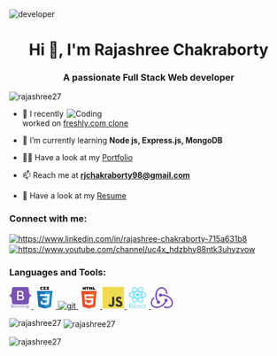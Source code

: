 <img align="center" alt="developer" width="100%" height="20%" src="https://media.giphy.com/media/L1R1tvI9svkIWwpVYr/giphy.gif">
<h1 align="center">Hi 👋, I'm Rajashree Chakraborty</h1>
<h3 align="center">A passionate Full Stack Web developer</h3>



<p align="left"> <img src="https://komarev.com/ghpvc/?username=rajashree27&label=Profile%20views&color=0e75b6&style=flat" alt="rajashree27" /> </p>

<img align="right" alt="Coding" width="400" src="https://images.unsplash.com/photo-1542831371-29b0f74f9713?ixlib=rb-1.2.1&ixid=MnwxMjA3fDB8MHxwaG90by1wYWdlfHx8fGVufDB8fHx8&auto=format&fit=crop&w=1170&q=80">

- 🔭 I recently worked on [freshly.com clone](https://freshly-clone-flame.vercel.app/)

- 🌱 I’m currently learning **Node js, Express.js, MongoDB**

- 👨‍💻 Have a look at my [Portfolio](https://portfolio-website-rajashree.vercel.app/)

- 📫 Reach me at **rjchakraborty98@gmail.com**

- 📄 Have a look at my [Resume](https://drive.google.com/file/d/1R6zl1RWoyTWo3S-DO82vLmpW1BUurkGE/view?usp=sharing)

<h3 align="left">Connect with me:</h3>
<p align="left">
<a href="https://www.linkedin.com/in/rajashree-chakraborty-715a631b8" target="blank"><img align="center" src="https://raw.githubusercontent.com/rahuldkjain/github-profile-readme-generator/master/src/images/icons/Social/linked-in-alt.svg" alt="https://www.linkedin.com/in/rajashree-chakraborty-715a631b8" height="30" width="40" /></a>
<a href="https://www.youtube.com/channel/UC4X_hDzbhY88Ntk3uHyZvow" target="blank"><img align="center" src="https://raw.githubusercontent.com/rahuldkjain/github-profile-readme-generator/master/src/images/icons/Social/youtube.svg" alt="https://www.youtube.com/channel/uc4x_hdzbhy88ntk3uhyzvow" height="30" width="40" /></a>
</p>

<h3 align="left">Languages and Tools:</h3>
<p align="left"> <a href="https://getbootstrap.com" target="_blank" rel="noreferrer"> <img src="https://raw.githubusercontent.com/devicons/devicon/master/icons/bootstrap/bootstrap-plain-wordmark.svg" alt="bootstrap" width="40" height="40"/> </a> <a href="https://www.w3schools.com/css/" target="_blank" rel="noreferrer"> <img src="https://raw.githubusercontent.com/devicons/devicon/master/icons/css3/css3-original-wordmark.svg" alt="css3" width="40" height="40"/> </a> <a href="https://git-scm.com/" target="_blank" rel="noreferrer"> <img src="https://www.vectorlogo.zone/logos/git-scm/git-scm-icon.svg" alt="git" width="40" height="40"/> </a> <a href="https://www.w3.org/html/" target="_blank" rel="noreferrer"> <img src="https://raw.githubusercontent.com/devicons/devicon/master/icons/html5/html5-original-wordmark.svg" alt="html5" width="40" height="40"/> </a> <a href="https://developer.mozilla.org/en-US/docs/Web/JavaScript" target="_blank" rel="noreferrer"> <img src="https://raw.githubusercontent.com/devicons/devicon/master/icons/javascript/javascript-original.svg" alt="javascript" width="40" height="40"/> </a> <a href="https://reactjs.org/" target="_blank" rel="noreferrer"> <img src="https://raw.githubusercontent.com/devicons/devicon/master/icons/react/react-original-wordmark.svg" alt="react" width="40" height="40"/> </a> <a href="https://redux.js.org" target="_blank" rel="noreferrer"> <img src="https://raw.githubusercontent.com/devicons/devicon/master/icons/redux/redux-original.svg" alt="redux" width="40" height="40"/> </a> </p>

<p><img align="left" src="https://github-readme-stats.vercel.app/api/top-langs?username=rajashree27&show_icons=true&locale=en&layout=compact" alt="rajashree27" /></p>

<p>&nbsp;<img align="center" src="https://github-readme-stats.vercel.app/api?username=rajashree27&show_icons=true&locale=en" alt="rajashree27" /></p>

<p><img align="center" src="https://github-readme-streak-stats.herokuapp.com/?user=rajashree27&" alt="rajashree27" /></p>
